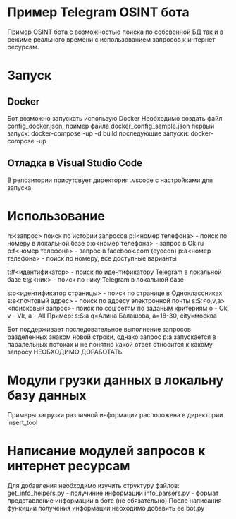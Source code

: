 # Пример Telegram OSINT бота
Пример OSINT бота с возможностью поиска по собсвенной БД так и в режиме реального времени с использованием запросов к интернет ресурсам. 

# Запуск
## Docker
Бот возможно запускать использую Docker
Необходимо создать файл config_docker.json, пример файла docker_config_sample.json
первый запуск: docker-compose -up -d build
последующие запуски: docker-compose -up

## Отладка в Visual Studio Code
В репозитории присутсвует директория .vscode с настройками для запуска

# Использование
h:<запрос> поиск по истории запросов
p:l<номер телефона> - поиск по номеру в локальной базе
p:o<номер телефона> - запрос в Ok.ru
p:f<номер телефона> - запрос в facebook.com (eyecon)
p:a<номер телефона> - поиск по номеру, все доступные варианты

t:#<идентификатор> - поиск по идентификатору Telegram в локальной базе
t:@<ник> - поиск по нику Telegram в локальной базе

s:o<идентификатор страницы> - поиск по странице в Одноклассниках
s:e<почтовый адрес> - поиск по адресу электронной почты
s:S:<o,v,a> <поисковый запрос>- поиск по соц сетям по заданым критериям
o - Ok, v - Vk, a - All
Пример: s:S:a q=Алина Балашова, a=18-30, city=москва

Бот поддерживает последовательное выполнение запросов разделенных
знаком новой строки, однако запрос p:a запускается в паралельных
потоках и не понятно какой ответ относится к какому запросу
НЕОБХОДИМО ДОРАБОТАТЬ

# Модули грузки данных в локальну базу данных
Примеры загрузки различной информации расположена в директории insert_tool

# Написание модулей запросов к интернет ресурсам
Для добавления необходимо изучить структуру файлов:
    get_info_helpers.py - получиние информации
    info_parsers.py - формат представление информации в боте (не обязательно)
После написания функиции получения информации неоходимо добавить ее bot.py